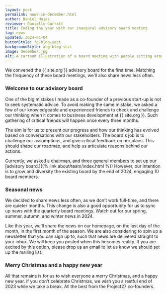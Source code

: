 ```yaml
---
layout: post
permalink: news-in-december.html
author: Daniel Hajas
reviewer: Danielle Garratt
title: Ending the year with our inaugural advisory board meeting
tag: news
updated: 2024-01-04
buttonStyle: fg-blog-sect
backgroundStyle: abg-blog-sect
image: December.jpg
alt: A cartoon illustration of a board meeting with people sitting around a conference table, and a person pointing at the word 'meeting' written on a whiteboard.
---
```


We convened the {{ site.org }} advisory board for the first time.
Matching the frequency of these board meetings, we'll also share news less often.
<!-- excerpt-end -->

### Welcome to our advisory board

One of the big mistakes I made as a co-founder of a previous start-up is not to seek systematic advice.
To avoid making the same mistake, we asked a few of our knowledgeable and experienced friends to check and challenge our thinking when it comes to business development at {{ site.org }}.
Such gathering of critical friends will happen once every three months.

The aim is for us to present our progress and how our thinking has evolved based on conversations with our stakeholders.
The board's job is to challenge our assumptions, and give critical feedback on our plans.
This should shape our roadmap, and help us articulate reasons behind our actions.

Currently, we asked a chairman, and three general members to set up our [advisory board.]({% link about/team/index.html %})
However, our intention is to grow and diversify the existing board by the end of 2024, engaging 10 board members.

### Seasonal news

We decided to share news less often, as we don't work full-time, and there are quieter months.
This change is also a good opportunity for us to sync up news with the quarterly board meetings.
Watch out for our spring, summer, autumn, and winter news in 2024.

Like this year, we'll share the news on our homepage, on the last day of the month, in the first month of the season.
We are also considering to spin up a newsletter that you can sign up to, such that news are delivered straight to your inbox.
We will keep you posted when this becomes reality.
If you are excited by this option, please drop us an email to let us know we should set up the mailing list.

### Merry Christmas and a happy new year

All that remains is for us to wish everyone a merry Christmas, and a happy new year.
if you don't celebrate Christmas, we wish you a restful end of 2023 while we take a break.
All the best from the Project27 co-founders.
